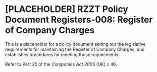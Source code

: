 # [PLACEHOLDER] RZZT Policy Document Registers-008: Register of Company Charges

This is a placeholder for a policy document setting out the legislative requirements for maintaining the Register of Company Charges, and establishes procedures for meeting those requirements.

Refer to Part 25 of the _Companies Act 2006_ (UK) c 46.
